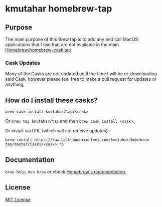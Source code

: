 # kmutahar homebrew-tap

## Purpose

The main purpose of this Brew tap is to add any and call MacOS applications that I use that are not available in the main [Homebrew/homebrew-cask tap](https://github.com/Homebrew/homebrew-cask)

### Cask Updates

Many of the Casks are not updated until the time I will be re-downloading said Cask, however please feel free to make a pull request for updates or anything.


## How do I install these casks?
`brew cask install kmutahar/tap/<cask>`

Or `brew tap kmutahar/tap` and then `brew cask install <cask>`.

Or install via URL (which will not receive updates):

```
brew install https://raw.githubusercontent.com/kmutahar/homebrew-tap/master/Casks/<cask>.rb
```

## Documentation
`brew help`, `man brew` or check [Homebrew's documentation](https://docs.brew.sh).

## License
[MIT License](https://github.com/kmutahar/homebrew-tap/blob/master/LICENSE)
